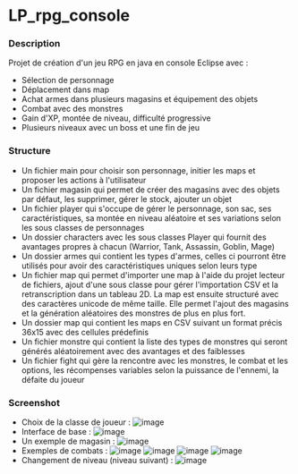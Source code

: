 # LP_rpg_console
### Description
Projet de création d'un jeu RPG en java en console Eclipse avec :  
- Sélection de personnage
- Déplacement dans map
- Achat armes dans plusieurs magasins et équipement des objets
- Combat avec des monstres
- Gain d'XP, montée de niveau, difficulté progressive
- Plusieurs niveaux avec un boss et une fin de jeu
### Structure
- Un fichier main pour choisir son personnage, initier les maps et proposer les actions à l'utilisateur
- Un fichier magasin qui permet de créer des magasins avec des objets par défaut, les supprimer, gérer le stock, ajouter un objet
- Un fichier player qui s'occupe de gérer le personnage, son sac, ses caractéristiques, sa montée en niveau aléatoire et ses variations selon les sous classes de personnages
- Un dossier characters avec les sous classes Player qui fournit des avantages propres à chacun (Warrior, Tank, Assassin, Goblin, Mage)
- Un dossier armes qui contient les types d'armes, celles ci pourront être utilisés pour avoir des caractéristiques uniques selon leurs type
- Un fichier map qui permet d'importer une map à l'aide du projet lecteur de fichiers, ajout d'une sous classe pour gérer l'importation CSV et la retranscription dans un tableau 2D. La map est ensuite structuré avec des caractères unicode de même taille. Elle permet l'ajout des magasins et la génération aléatoires des monstres de plus en plus fort.
- Un dossier map qui contient les maps en CSV suivant un format précis 36x15 avec des cellules prédefinis
- Un fichier monstre qui contient la liste des types de monstres qui seront générés aléatoirement avec des avantages et des faiblesses
- Un fichier fight qui gère la rencontre avec les monstres, le combat et les options, les récompenses variables selon la puissance de l'ennemi, la défaite du joueur
### Screenshot
- Choix de la classe de joueur :
![image](https://github.com/teddyfresnes/LP_rpg_console/assets/80900011/4af20b96-6bb9-49a0-a8d9-30b383624f36)
- Interface de base :
![image](https://github.com/teddyfresnes/LP_rpg_console/assets/80900011/8d807b67-c5b0-4f7e-b740-dd65279b3ad3)
- Un exemple de magasin :
![image](https://github.com/teddyfresnes/LP_rpg_console/assets/80900011/d37ef2ed-0712-4bcf-a44f-69c156ecae3e)
- Exemples de combats :
![image](https://github.com/teddyfresnes/LP_rpg_console/assets/80900011/275a3ddc-51d8-4b40-968d-fef9e8abbca5)
![image](https://github.com/teddyfresnes/LP_rpg_console/assets/80900011/89511588-8206-459b-a710-a2e6ec2dd289)
![image](https://github.com/teddyfresnes/LP_rpg_console/assets/80900011/035d6414-16e7-4472-a2eb-d8c680c0b6c0)
![image](https://github.com/teddyfresnes/LP_rpg_console/assets/80900011/e9c9476f-52fc-4073-a8ed-15e1dbe43de5)
- Changement de niveau (niveau suivant) :
![image](https://github.com/teddyfresnes/LP_rpg_console/assets/80900011/3fd74703-01fd-4340-ae29-11a33510b406)

